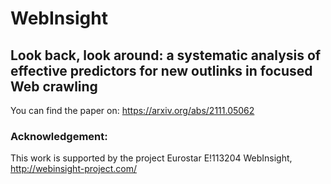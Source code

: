 # WebInsight

## Look back, look around: a systematic analysis of effective predictors for new outlinks in focused Web crawling
You can find the paper on: https://arxiv.org/abs/2111.05062

### Acknowledgement:
This work is supported by the project Eurostar E!113204 WebInsight, http://webinsight-project.com/


